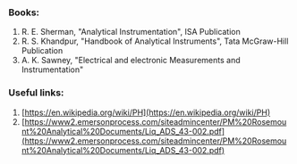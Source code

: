 ### Books:
1. R. E. Sherman, "Analytical Instrumentation", ISA Publication
2. R. S. Khandpur, "Handbook of Analytical Instruments", Tata McGraw-Hill Publication
3. A. K. Sawney, "Electrical and electronic Measurements and Instrumentation"
 
### Useful links:
1. [https://en.wikipedia.org/wiki/PH](https://en.wikipedia.org/wiki/PH)
2. [https://www2.emersonprocess.com/siteadmincenter/PM%20Rosemount%20Analytical%20Documents/Liq_ADS_43-002.pdf](https://www2.emersonprocess.com/siteadmincenter/PM%20Rosemount%20Analytical%20Documents/Liq_ADS_43-002.pdf)
